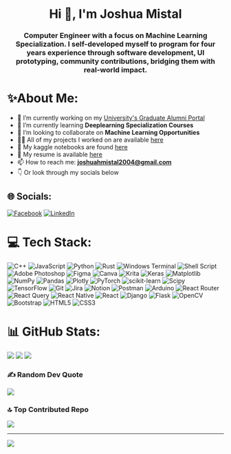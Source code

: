 <h1 align="center">Hi 🙌, I'm Joshua Mistal</h1>
<h3 align="center">Computer Engineer with a focus on Machine Learning Specialization. I self-developed myself to program for four years experience through software development, UI prototyping, community contributions, bridging them with real-world impact.</h3>

# ✨About Me:
- 🔭 I’m currently working on my [University's Graduate Alumni Portal](https://github.com/DavidBatoDev/pup_alumni_portal)
- 🧠 I’m currently learning **Deeplearning Specialization Courses**
- 👯 I’m looking to collaborate on **Machine Learning Opportunities**
- 👨‍💻 All of my projects I worked on are available [here](https://github.com/JoshuaHM-p4?tab=repositories)
- 📓 My kaggle notebooks are found [here](https://www.kaggle.com/joshuamistal)
- 📃 My resume is available [here](https://docs.google.com/document/d/1n2pJ0n4iFo-RhdaCIElwUvrHFsrJL45H/edit?usp=sharing&ouid=107533158609358893984&rtpof=true&sd=true)
- 📫 How to reach me: **joshuahmistal2004@gmail.com**<br>
- 👇 Or look through my socials below 

## 🌐 Socials:
[![Facebook](https://img.shields.io/badge/Facebook-%231877F2.svg?logo=Facebook&logoColor=white)](https://facebook.com/JoshuaJHM) 
[![LinkedIn](https://img.shields.io/badge/LinkedIn-%230077B5.svg?logo=linkedin&logoColor=white)](https://linkedin.com/in/joshua-h-mistal-3a5aab294) 

# 💻 Tech Stack:
![C++](https://img.shields.io/badge/c++-%2300599C.svg?style=for-the-badge&logo=c%2B%2B&logoColor=white) ![JavaScript](https://img.shields.io/badge/javascript-%23323330.svg?style=for-the-badge&logo=javascript&logoColor=%23F7DF1E) ![Python](https://img.shields.io/badge/python-3670A0?style=for-the-badge&logo=python&logoColor=ffdd54) ![Rust](https://img.shields.io/badge/rust-%23000000.svg?style=for-the-badge&logo=rust&logoColor=white) ![Windows Terminal](https://img.shields.io/badge/Windows%20Terminal-%234D4D4D.svg?style=for-the-badge&logo=windows-terminal&logoColor=white) ![Shell Script](https://img.shields.io/badge/shell_script-%23121011.svg?style=for-the-badge&logo=gnu-bash&logoColor=white) ![Adobe Photoshop](https://img.shields.io/badge/adobe%20photoshop-%2331A8FF.svg?style=for-the-badge&logo=adobe%20photoshop&logoColor=white) ![Figma](https://img.shields.io/badge/figma-%23F24E1E.svg?style=for-the-badge&logo=figma&logoColor=white) ![Canva](https://img.shields.io/badge/Canva-%2300C4CC.svg?style=for-the-badge&logo=Canva&logoColor=white) ![Krita](https://img.shields.io/badge/Krita-203759?style=for-the-badge&logo=krita&logoColor=EEF37B) ![Keras](https://img.shields.io/badge/Keras-%23D00000.svg?style=for-the-badge&logo=Keras&logoColor=white) ![Matplotlib](https://img.shields.io/badge/Matplotlib-%23ffffff.svg?style=for-the-badge&logo=Matplotlib&logoColor=black) ![NumPy](https://img.shields.io/badge/numpy-%23013243.svg?style=for-the-badge&logo=numpy&logoColor=white) ![Pandas](https://img.shields.io/badge/pandas-%23150458.svg?style=for-the-badge&logo=pandas&logoColor=white) ![Plotly](https://img.shields.io/badge/Plotly-%233F4F75.svg?style=for-the-badge&logo=plotly&logoColor=white) ![PyTorch](https://img.shields.io/badge/PyTorch-%23EE4C2C.svg?style=for-the-badge&logo=PyTorch&logoColor=white) ![scikit-learn](https://img.shields.io/badge/scikit--learn-%23F7931E.svg?style=for-the-badge&logo=scikit-learn&logoColor=white) ![Scipy](https://img.shields.io/badge/SciPy-%230C55A5.svg?style=for-the-badge&logo=scipy&logoColor=%white) ![TensorFlow](https://img.shields.io/badge/TensorFlow-%23FF6F00.svg?style=for-the-badge&logo=TensorFlow&logoColor=white) ![Git](https://img.shields.io/badge/git-%23F05033.svg?style=for-the-badge&logo=git&logoColor=white) ![Jira](https://img.shields.io/badge/jira-%230A0FFF.svg?style=for-the-badge&logo=jira&logoColor=white) ![Notion](https://img.shields.io/badge/Notion-%23000000.svg?style=for-the-badge&logo=notion&logoColor=white) ![Postman](https://img.shields.io/badge/Postman-FF6C37?style=for-the-badge&logo=postman&logoColor=white) ![Arduino](https://img.shields.io/badge/-Arduino-00979D?style=for-the-badge&logo=Arduino&logoColor=white) ![React Router](https://img.shields.io/badge/React_Router-CA4245?style=for-the-badge&logo=react-router&logoColor=white) ![React Query](https://img.shields.io/badge/-React%20Query-FF4154?style=for-the-badge&logo=react%20query&logoColor=white) ![React Native](https://img.shields.io/badge/react_native-%2320232a.svg?style=for-the-badge&logo=react&logoColor=%2361DAFB) ![React](https://img.shields.io/badge/react-%2320232a.svg?style=for-the-badge&logo=react&logoColor=%2361DAFB) ![Django](https://img.shields.io/badge/django-%23092E20.svg?style=for-the-badge&logo=django&logoColor=white) ![Flask](https://img.shields.io/badge/flask-%23000.svg?style=for-the-badge&logo=flask&logoColor=white) ![OpenCV](https://img.shields.io/badge/opencv-%23white.svg?style=for-the-badge&logo=opencv&logoColor=white) ![Bootstrap](https://img.shields.io/badge/bootstrap-%238511FA.svg?style=for-the-badge&logo=bootstrap&logoColor=white) ![HTML5](https://img.shields.io/badge/html5-%23E34F26.svg?style=for-the-badge&logo=html5&logoColor=white) ![CSS3](https://img.shields.io/badge/css3-%231572B6.svg?style=for-the-badge&logo=css3&logoColor=white)

# 📊 GitHub Stats:
![](https://github-readme-stats.vercel.app/api?username=JoshuaHM-p4&theme=radical&hide_border=true&include_all_commits=true&count_private=false)
![](https://github-readme-streak-stats.herokuapp.com/?user=JoshuaHM-p4&theme=radical&hide_border=true)
![](https://github-readme-stats.vercel.app/api/top-langs/?username=JoshuaHM-p4&theme=radical&hide_border=true&include_all_commits=true&count_private=false&layout=compact)

### ✍️ Random Dev Quote
![](https://quotes-github-readme.vercel.app/api?type=vetical&theme=radical)

### 🔝 Top Contributed Repo
![](https://github-contributor-stats.vercel.app/api?username=JoshuaHM-p4&limit=5&theme=radical&combine_all_yearly_contributions=true)

---
[![](https://visitcount.itsvg.in/api?id=JoshuaHM-p4&icon=2&color=4)](https://visitcount.itsvg.in)

<!-- Proudly created with GPRM ( https://gprm.itsvg.in ) -->
